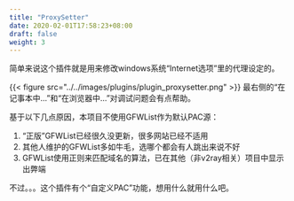 ```yaml
---
title: "ProxySetter"
date: 2020-02-01T17:58:23+08:00
draft: false
weight: 3
---
```


简单来说这个插件就是用来修改windows系统“Internet选项”里的代理设定的。  

{{< figure src="../../images/plugins/plugin_proxysetter.png" >}}
最右侧的“在记事本中...”和“在浏览器中...”对调试问题会有点帮助。  

基于以下几点原因，本项目不使用GFWList作为默认PAC源：
 1. “正版”GFWList已经很久没更新，很多网站已经不适用
 2. 其他人维护的GFWList多如牛毛，选哪个都会有人跳出来说不好
 3. GFWList使用正则来匹配域名的算法，已在其他（非v2ray相关）项目中显示出弊端

不过。。。这个插件有个“自定义PAC”功能，想用什么就用什么吧。  
 